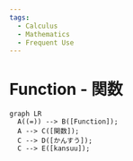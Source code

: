 ```yaml
---
tags:
  - Calculus
  - Mathematics
  - Frequent Use
---
```

# Function - 関数
```mermaid
graph LR
  A((=)) --> B([Function]);
  A --> C([関数]);
  C --> D([かんすう]);
  C --> E([kansuu]);
```
